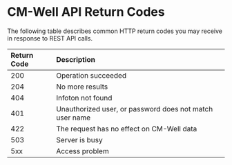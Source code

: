# CM-Well API Return Codes #

The following table describes common HTTP return codes you may receive in response to REST API calls.


Return Code | Description
:------------|:------------
200 | Operation succeeded
204 | No more results
404 | Infoton not found
401 | Unauthorized user, or password does not match user name
422 | The request has no effect on CM-Well data
503 | Server is busy
5xx | Access problem